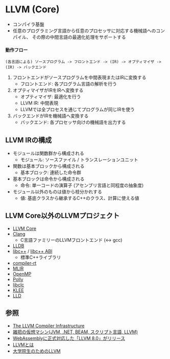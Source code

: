 # LLVM (Core)
- コンパイラ基盤
- 任意のプログラミング言語から任意のプロセッサに対応する機械語へのコンパイル、
  その際の中間言語の最適化処理をサポートする

#### 動作フロー
```
(各言語による) ソースプログラム -> フロントエンド -> (IR) -> オプティマイザ -> (IR) -> バックエンド
```

1. フロントエンドがソースプログラムを中間表現またはIRに変換する
    - フロントエンド: 各プログラム言語の解析を行う
2. オプティマイザがIRをIRへ変換する
    - オプティマイザ: 最適化を行う
    - LLVM IR: 中間表現
    - LLVMでは全プロセスを通じてプログラムが同じIRを使う
3. バックエンドがIRを機械語へ変換する
    - バックエンド: 各プロセッサ向けの機械語を出力する

## LLVM IRの構成
- モジュールは関数群から構成される
  - モジュール: ソースファイル / トランスレーションユニット
- 関数は基本ブロックから構成される
  - 基本ブロック: 連続した命令群
- 基本ブロックは命令から構成される
  - 命令: 単一コードの演算子 (アセンブリ言語と同程度の抽象度)
- モジュール以外のものは値から枝分かれする
  - 値: 基底クラスから継承するC++のクラス、計算に使える値

## LLVM Core以外のLLVMプロジェクト
- [LLVM Core](https://llvm.org/doxygen/group__LLVMCCore.html)
- [Clang](http://clang.llvm.org/)
  - C言語ファミリーのLLVMフロントエンド (<-> gcc)
- [LLDB](http://lldb.llvm.org/)
- [libc++](http://libcxx.llvm.org/) / [libc++ ABI](http://libcxxabi.llvm.org/)
  - 標準C++ライブラリ
- [compiler-rt](http://compiler-rt.llvm.org/)
- [MLIR](https://mlir.llvm.org/)
- [OpenMP](http://openmp.llvm.org/)
- [Polly](http://polly.llvm.org/)
- [libclc](http://libclc.llvm.org/)
- [KLEE](http://klee.github.io/)
- [LLD](http://lld.llvm.org/)

## 参照
- [The LLVM Compiler Infrastructure](https://llvm.org/)
- [雑把の仮想マシン(JVM, .NET, BEAM, スクリプト言語, LLVM)](http://yohshiy.blog.fc2.com/blog-entry-238.html)
- [WebAssemblyに正式対応した「LLVM 8.0」がリリース](https://www.publickey1.jp/blog/19/webassemblyllvm_80.html)
- [LLVMとは](https://dev.classmethod.jp/articles/about_llvm/)
- [大学院生のためのLLVM](https://postd.cc/llvm-for-grad-students/)
